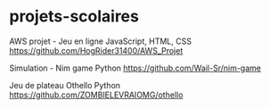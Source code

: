 # projets-scolaires

AWS projet - Jeu en ligne
JavaScript, HTML, CSS
https://github.com/HogRider31400/AWS_Projet

Simulation - Nim game
Python
https://github.com/Wail-Sr/nim-game

Jeu de plateau Othello
Python
https://github.com/ZOMBIELEVRAIOMG/othello
